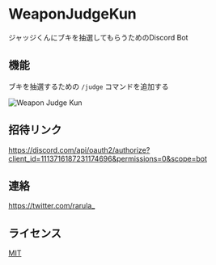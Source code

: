 # WeaponJudgeKun
ジャッジくんにブキを抽選してもらうためのDiscord Bot

## 機能
ブキを抽選するための `/judge` コマンドを追加する

![Weapon Judge Kun](https://github.com/rarula/WeaponJudgeKun/assets/74240663/f0922403-0449-4ff5-8ab7-f8520d099cdb)

## 招待リンク
https://discord.com/api/oauth2/authorize?client_id=1113716187231174696&permissions=0&scope=bot

## 連絡
<https://twitter.com/rarula_>

## ライセンス
[MIT](LICENSE)
